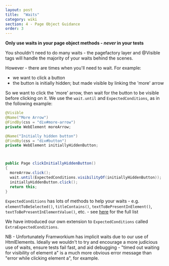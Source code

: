 ```yaml
---
layout: post
title:  "Waits"
category: wiki
section: 4 - Page Object Guidance
order: 3
---
```


**Only use waits in your page object methods - _never_ in your tests**

You shouldn't need to do many waits - the pagefactory layer and @Visible tags will handle the majority of your waits behind the scenes.

However - there are times when you'll need to wait. For example:
 - we want to click a button
 - the button is initially hidden; but made visible by linking the 'more' arrow

So we want to click the 'more' arrow, then wait for the button to be visible before clicking on it. We use the `wait.until` and `ExpectedConditions`, as in the following example:

```java
@Visible
@Name("More Arrow")
@FindBy(css = "div#more-arrow")
private WebElement moreArrow;

@Name("Initially hidden button")
@FindBy(css = "div#button")
private WebElement initiallyHiddenButton;



public Page clickInitiallyHiddenButton()
{
  moreArrow.click();
  wait.until(ExpectedConditions.visibilityOf(initiallyHiddenButton));
  initiallyHiddenButton.click();
  return this;
}
```

`ExpectedConditions` has lots of methods to help your waits - e.g. `elementToBeSelected()`, `titleContains()`, `textToBePresentInElement()`, `textToBePresentInElementValue()`, etc. - see [here](https://seleniumhq.github.io/selenium/docs/api/java/org/openqa/selenium/support/ui/ExpectedConditions.html) for the full list

We have introduced our own extension to `ExpectedConditions` called `ExtraExpectedConditions`.

NB - Unfortunately Framworkium has implicit waits due to our use of HtmlElements. Ideally we wouldn't to try and encourage a more judicious use of waits, ensure tests fail fast, and aid debugging - "timed out waiting for visibility of element a" is a much more obvious error message than "error while clicking element a", for example.